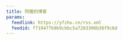 ```yaml
---
title: 阿猪的博客
params:
  feedlink: https://yfzhu.cn/rss.xml
  feedid: f719477b9b9cbbc5a7263396b38f9c6d
---
```

